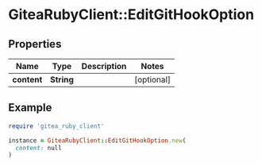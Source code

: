 # GiteaRubyClient::EditGitHookOption

## Properties

| Name | Type | Description | Notes |
| ---- | ---- | ----------- | ----- |
| **content** | **String** |  | [optional] |

## Example

```ruby
require 'gitea_ruby_client'

instance = GiteaRubyClient::EditGitHookOption.new(
  content: null
)
```

